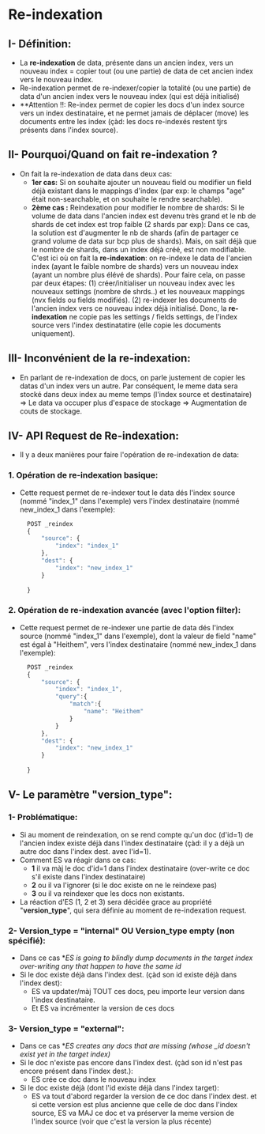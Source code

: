 # Re-indexation
## I- Définition:
- La **re-indexation** de data, présente dans un ancien index, vers un nouveau index = copier tout (ou une partie) de data de cet ancien index vers le nouveau index.
- Re-indexation permet de re-indexer/copier la totalité (ou une partie) de data d'un ancien index vers le nouveau index (qui est déjà initialisé)
- **Attention !!: Re-index permet de copier les docs d'un index source vers un index destinataire, et ne permet jamais de déplacer (move) les documents entre les index (çàd: les docs re-indexés restent tjrs présents dans l'index source).
## II- Pourquoi/Quand on fait re-indexation ?
- On fait la re-indexation de data dans deux cas:
    - **1er cas:** Si on souhaite ajouter un nouveau field ou modifier un field déjà existant dans le mappings d'index (par exp: le champs "age" était non-searchable, et on souhaite le rendre searchable).
    - **2ème cas :** Reindexation pour modifier le nombre de shards:
    Si le volume de data dans l'ancien index est devenu très grand et le nb de shards de cet index est trop faible (2 shards par exp):
    Dans ce cas, la solution est d'augmenter le nb de shards (afin de partager ce grand volume de data sur bcp plus de shards). Mais, on sait déjà que le nombre de shards, dans un index déjà créé, est non modifiable.
    C'est ici où on fait la **re-indexation**: on re-indexe le data de l'ancien index (ayant le faible nombre de shards) vers un nouveau index (ayant un nombre plus élévé de shards).
    Pour faire cela, on passe par deux étapes: (1) créer/initialiser un nouveau index avec les nouveaux settings (nombre de shrds..) et les nouveaux mappings (nvx fields ou fields modifiés). (2) re-indexer les documents de l'ancien index vers ce nouveau index déjà initialisé.
    Donc, la **re-indexation** ne copie pas les settings / fields settings, de l'index source vers l'index destinatatire (elle copie les documents uniquement).
    
## III- Inconvénient de la re-indexation:
- En parlant de re-indexation de docs, on parle justement de copier les datas d'un index vers un autre. Par conséquent, le meme data sera stocké dans deux index au meme temps (l'index source et destinataire) => Le data va occuper plus d'espace de
stockage => Augmentation de couts de stockage.

## IV- API Request de Re-indexation:
- Il y a deux manières pour faire l'opération de re-indexation de data:
### 1. Opération de re-indexation basique:
- Cette request permet de re-indexer tout le data dés l'index source (nommé "index_1" dans l'exemple) vers l'index destinataire (nommé new_index_1 dans l'exemple):
  ```javascript
    POST _reindex
    {
        "source": {
            "index": "index_1"
        },
        "dest": {
            "index": "new_index_1"
        }
         
    }
  ```
### 2. Opération de re-indexation avancée (avec l'option filter):
- Cette request permet de re-indexer une partie de data dés l'index source (nommé "index_1" dans l'exemple), dont la valeur de field "name" est égal à "Heithem", vers l'index destinataire (nommé new_index_1 dans l'exemple):
  ```javascript
    POST _reindex
    {
        "source": {
            "index": "index_1",
            "query":{
                "match":{
                    "name": "Heithem"
                }
            }
        },
        "dest": {
            "index": "new_index_1"
        }
         
    }
  ```
## V- Le paramètre "version_type":  
### 1- Problématique:
- Si au moment de reindexation, on se rend compte qu'un doc (d'id=1) de l'ancien index existe déjà dans l'index destinataire (çàd: il y a déjà un autre doc dans l'index dest. avec l'id=1).
- Comment ES va réagir dans ce cas:
  - **1** il va màj le doc d'id=1 dans l'index destinataire (over-write ce doc s'il existe dans l'index destinataire)
  - **2** ou il va l'ignorer (si le doc existe on ne le reindexe pas)
  - **3** ou il va reindexer que les docs non existants.
- La réaction d'ES (1, 2 et 3) sera décidée grace au propriété "**version_type**", qui sera définie au moment de re-indexation request.
### 2- Version_type = "internal" OU Version_type empty (non spécifié):
- Dans ce cas **ES is going to blindly dump documents in the target index over-writing any that happen to have the same id*
- Si le doc existe déjà dans l'index dest. (çàd son id existe déjà dans l'index dest): 
    - ES va updater/màj TOUT ces docs, peu importe leur version dans l'index destinataire.
    - Et ES va incrémenter la version de ces docs
### 3- Version_type = "external":
- Dans ce cas **ES creates any docs that are missing (whose _id doesn't exist yet in the target index)*
- Si le doc n'existe pas encore dans l'index dest. (çàd son id n'est pas encore présent dans l'index dest.):
    -  ES crée ce doc dans le nouveau index
- Si le doc existe déjà (dont l'id existe déjà dans l'index target):
    - ES va tout d'abord regarder la version de ce doc dans l'index dest. et si cette version est plus ancienne que celle de doc dans l'index source, ES va MAJ ce doc et va préserver la meme version de l'index source (voir que c'est la version la plus récente)
